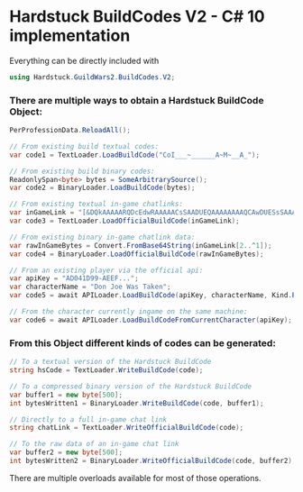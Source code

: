 # Hardstuck BuildCodes V2 - C# 10 implementation

Everything can be directly included with
```csharp
using Hardstuck.GuildWars2.BuildCodes.V2;
```

### There are multiple ways to obtain a Hardstuck BuildCode Object:
```csharp
PerProfessionData.ReloadAll();

// From existing build textual codes:
var code1 = TextLoader.LoadBuildCode("CoI___~______A~M~__A_");

// From existing build binary codes:
ReadonlySpan<byte> bytes = SomeArbitrarySource();
var code2 = BinaryLoader.LoadBuildCode(bytes);

// From existing textual in-game chatlinks:
var inGameLink = "[&DQkAAAAARQDcEdwRAAAAACsSAADUEQAAAAAAAAQCAwDUESsSAAAAAAAAAAA=]";
var code3 = TextLoader.LoadOfficialBuildCode(inGameLink);

// From existing binary in-game chatlink data:
var rawInGameBytes = Convert.FromBase64String(inGameLink[2..^1]);
var code4 = BinaryLoader.LoadOfficialBuildCode(rawInGameBytes);

// From an existing player via the official api:
var apiKey = "AD041D99-AEEF...";
var characterName = "Don Joe Was Taken";
var code5 = await APILoader.LoadBuildCode(apiKey, characterName, Kind.PvE);

// From the character currently ingame on the same machine:
var code6 = await APILoader.LoadBuildCodeFromCurrentCharacter(apiKey);
```

### From this Object different kinds of codes can be generated:

```csharp
// To a textual version of the Hardstuck BuildCode
string hsCode = TextLoader.WriteBuildCode(code);

// To a compressed binary version of the Hardstuck BuildCode
var buffer1 = new byte[500];
int bytesWritten1 = BinaryLoader.WriteBuildCode(code, buffer1);

// Directly to a full in-game chat link
string chatLink = TextLoader.WriteOfficialBuildCode(code);

// To the raw data of an in-game chat link
var buffer2 = new byte[500];
int bytesWritten2 = BinaryLoader.WriteOfficialBuildCode(code, buffer2);
```

There are multiple overloads available for most of those operations.